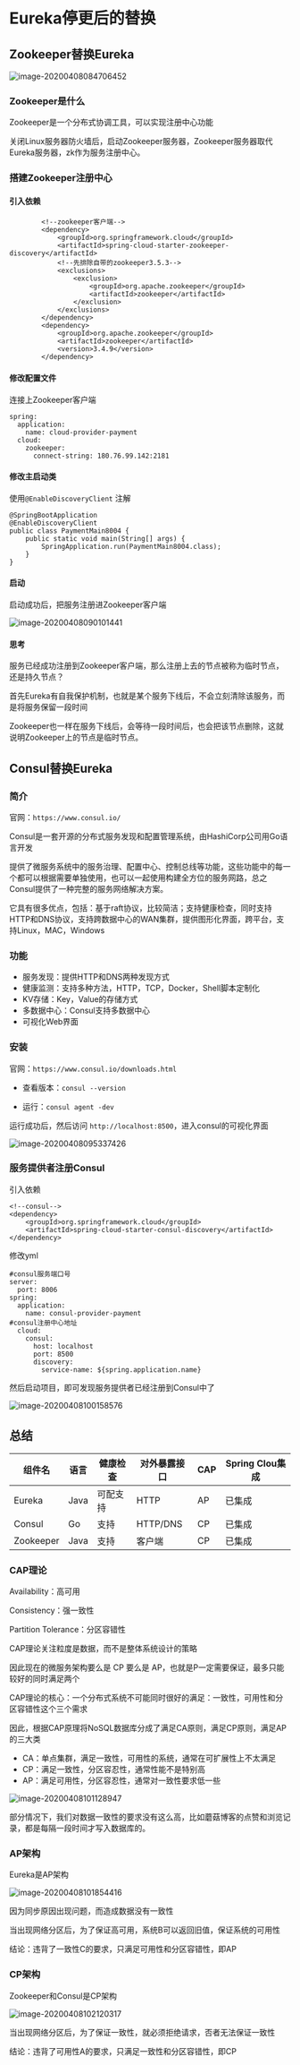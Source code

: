 # Eureka停更后的替换

## Zookeeper替换Eureka


![image-20200408084706452](images/image-20200408084706452.png)

### Zookeeper是什么

Zookeeper是一个分布式协调工具，可以实现注册中心功能

关闭Linux服务器防火墙后，启动Zookeeper服务器，Zookeeper服务器取代Eureka服务器，zk作为服务注册中心。

### 搭建Zookeeper注册中心

#### 引入依赖

```
        <!--zookeeper客户端-->
        <dependency>
            <groupId>org.springframework.cloud</groupId>
            <artifactId>spring-cloud-starter-zookeeper-discovery</artifactId>
            <!--先排除自带的zookeeper3.5.3-->
            <exclusions>
                <exclusion>
                    <groupId>org.apache.zookeeper</groupId>
                    <artifactId>zookeeper</artifactId>
                </exclusion>
            </exclusions>
        </dependency>
        <dependency>
            <groupId>org.apache.zookeeper</groupId>
            <artifactId>zookeeper</artifactId>
            <version>3.4.9</version>
        </dependency>
```

#### 修改配置文件

连接上Zookeeper客户端

```
spring:
  application:
    name: cloud-provider-payment
  cloud:
    zookeeper:
      connect-string: 180.76.99.142:2181
```

#### 修改主启动类

使用`@EnableDiscoveryClient` 注解

```
@SpringBootApplication
@EnableDiscoveryClient
public class PaymentMain8004 {
    public static void main(String[] args) {
        SpringApplication.run(PaymentMain8004.class);
    }
}
```

#### 启动

启动成功后，把服务注册进Zookeeper客户端


![image-20200408090101441](images/image-20200408090101441.png)

#### 思考

服务已经成功注册到Zookeeper客户端，那么注册上去的节点被称为临时节点，还是持久节点？

首先Eureka有自我保护机制，也就是某个服务下线后，不会立刻清除该服务，而是将服务保留一段时间

Zookeeper也一样在服务下线后，会等待一段时间后，也会把该节点删除，这就说明Zookeeper上的节点是临时节点。



## Consul替换Eureka

### 简介

官网：`https://www.consul.io/`

Consul是一套开源的分布式服务发现和配置管理系统，由HashiCorp公司用Go语言开发

提供了微服务系统中的服务治理、配置中心、控制总线等功能，这些功能中的每一个都可以根据需要单独使用，也可以一起使用构建全方位的服务网路，总之Consul提供了一种完整的服务网络解决方案。

它具有很多优点，包括：基于raft协议，比较简洁；支持健康检查，同时支持HTTP和DNS协议，支持跨数据中心的WAN集群，提供图形化界面，跨平台，支持Linux，MAC，Windows

### 功能

- 服务发现：提供HTTP和DNS两种发现方式
- 健康监测：支持多种方法，HTTP，TCP，Docker，Shell脚本定制化
- KV存储：Key，Value的存储方式
- 多数据中心：Consul支持多数据中心
- 可视化Web界面

### 安装

官网：`https://www.consul.io/downloads.html`

- 查看版本：`consul --version`

- 运行：`consul agent -dev`

运行成功后，然后访问 `http://localhost:8500`，进入consul的可视化界面


![image-20200408095337426](images/image-20200408095337426.png)

### 服务提供者注册Consul

引入依赖

```
<!--consul-->
<dependency>
    <groupId>org.springframework.cloud</groupId>
    <artifactId>spring-cloud-starter-consul-discovery</artifactId>
</dependency>
```

修改yml

```
#consul服务端口号
server:
  port: 8006
spring:
  application:
    name: consul-provider-payment
#consul注册中心地址
  cloud:
    consul:
      host: localhost
      port: 8500
      discovery:
        service-name: ${spring.application.name}
```

然后启动项目，即可发现服务提供者已经注册到Consul中了


![image-20200408100158576](images/image-20200408100158576.png)



## 总结

| 组件名    | 语言 | 健康检查 | 对外暴露接口 | CAP  | Spring Clou集成 |
| --------- | ---- | -------- | ------------ | ---- | --------------- |
| Eureka    | Java | 可配支持 | HTTP         | AP   | 已集成          |
| Consul    | Go   | 支持     | HTTP/DNS     | CP   | 已集成          |
| Zookeeper | Java | 支持     | 客户端       | CP   | 已集成          |

### CAP理论

Availability：高可用

Consistency：强一致性

Partition Tolerance：分区容错性

CAP理论关注粒度是数据，而不是整体系统设计的策略

因此现在的微服务架构要么是 CP 要么是 AP，也就是P一定需要保证，最多只能较好的同时满足两个

CAP理论的核心：一个分布式系统不可能同时很好的满足：一致性，可用性和分区容错性这个三个需求

因此，根据CAP原理将NoSQL数据库分成了满足CA原则，满足CP原则，满足AP的三大类

- CA：单点集群，满足一致性，可用性的系统，通常在可扩展性上不太满足
- CP：满足一致性，分区容忍性，通常性能不是特别高
- AP：满足可用性，分区容忍性，通常对一致性要求低一些


![image-20200408101128947](images/image-20200408101128947.png)



部分情况下，我们对数据一致性的要求没有这么高，比如蘑菇博客的点赞和浏览记录，都是每隔一段时间才写入数据库的。

### AP架构

Eureka是AP架构


![image-20200408101854416](images/image-20200408101854416.png)

因为同步原因出现问题，而造成数据没有一致性

当出现网络分区后，为了保证高可用，系统B可以返回旧值，保证系统的可用性

结论：违背了一致性C的要求，只满足可用性和分区容错性，即AP

### CP架构

Zookeeper和Consul是CP架构


![image-20200408102120317](images/image-20200408102120317.png)

当出现网络分区后，为了保证一致性，就必须拒绝请求，否者无法保证一致性

结论：违背了可用性A的要求，只满足一致性和分区容错性，即CP